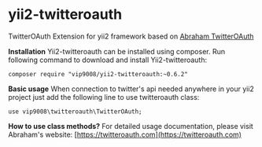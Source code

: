 # yii2-twitteroauth
TwitterOAuth Extension for yii2 framework based on [Abraham TwitterOAuth](https://github.com/abraham/twitteroauth)

**Installation**
Yii2-twitteroauth can be installed using composer. Run following command to download and install Yii2-twitteroauth:
```
composer require "vip9008/yii2-twitteroauth:~0.6.2"
```

**Basic usage**
When connection to twitter's api needed anywhere in your yii2 project just add the following line to use twitteroauth class:
```
use vip9008\twitteroauth\TwitterOAuth;
```

**How to use class methods?**
For detailed usage documentation, please visit Abraham's website:
[https://twitteroauth.com](https://twitteroauth.com)
